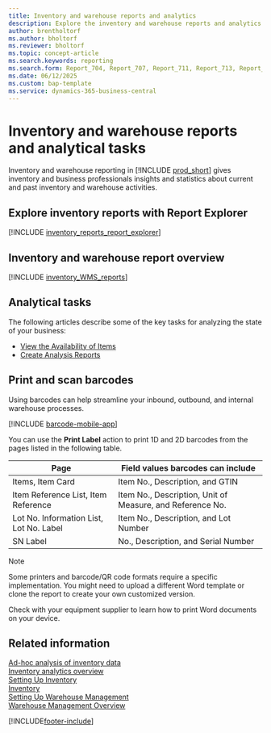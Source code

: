```yaml
---
title: Inventory and warehouse reports and analytics
description: Explore the inventory and warehouse reports and analytics that are available in the standard version of Business Central.
author: brentholtorf
ms.author: bholtorf
ms.reviewer: bholtorf
ms.topic: concept-article
ms.search.keywords: reporting
ms.search.form: Report_704, Report_707, Report_711, Report_713, Report_716, Report_813, Report_1001, Report_5806, Report_5807, Report_5808, Report_5809, Report_7150, Report_7151, Report_7313, Report_7319, Report_7320
ms.date: 06/12/2025
ms.custom: bap-template
ms.service: dynamics-365-business-central
---
```

# Inventory and warehouse reports and analytical tasks

Inventory and warehouse reporting in [!INCLUDE [prod_short](includes/prod_short.md)] gives inventory and business professionals insights and statistics about current and past inventory and warehouse activities.  

## Explore inventory reports with Report Explorer

[!INCLUDE [inventory_reports_report_explorer](includes/inventory-reports-report-explorer-include.md)]

## Inventory and warehouse report overview

[!INCLUDE [inventory_WMS_reports](includes/inventory-WMS-reports-include.md)]

## Analytical tasks

The following articles describe some of the key tasks for analyzing the state of your business:

* [View the Availability of Items](inventory-how-availability-overview.md)
* [Create Analysis Reports](bi-how-create-analysis-views-reports.md)  

## Print and scan barcodes

Using barcodes can help streamline your inbound, outbound, and internal warehouse processes. 

[!INCLUDE [barcode-mobile-app](includes/barcode-mobile-app.md)]

You can use the **Print Label** action to print 1D and 2D barcodes from the pages listed in the following table.

|Page  |Field values barcodes can include  |
|---------|---------|
|Items, Item Card     |Item No., Description, and GTIN         |
|Item Reference List, Item Reference     |Item No., Description, Unit of Measure, and Reference No.         |
|Lot No. Information List, Lot No. Label     |Item No., Description, and Lot Number       |
|SN Label     |No., Description, and Serial Number         |

> [!NOTE]
> Some printers and barcode/QR code formats require a specific implementation. You might need to upload a different Word template or clone the report to create your own customized version.
>
> Check with your equipment supplier to learn how to print Word documents on your device.  

## Related information

[Ad-hoc analysis of inventory data](ad-hoc-analysis-inventory.md)  
[Inventory analytics overview](inventory-analytics-overview.md)  
[Setting Up Inventory](inventory-setup-inventory.md)  
[Inventory](inventory-manage-inventory.md)  
[Setting Up Warehouse Management](warehouse-setup-warehouse.md)  
[Warehouse Management Overview](design-details-warehouse-management.md)

[!INCLUDE[footer-include](includes/footer-banner.md)]

